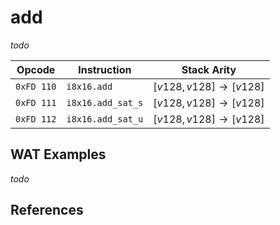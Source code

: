 
# add

_todo_



| Opcode     | Instruction       | Stack Arity |
|------------|-------------------|-------------|
| `0xFD 110` | `i8x16.add`       | $[ v128, v128 ] \to [ v128 ]$ |
| `0xFD 111` | `i8x16.add_sat_s` | $[ v128, v128 ] \to [ v128 ]$ |
| `0xFD 112` | `i8x16.add_sat_u` | $[ v128, v128 ] \to [ v128 ]$ |


## WAT Examples

_todo_


## References

[^§2.4.1]: _WebAssembly Core Specification: Vector Instructions_ - <https://webassembly.github.io/spec/core/bikeshed/#vector-instructions%E2%91%A0>

